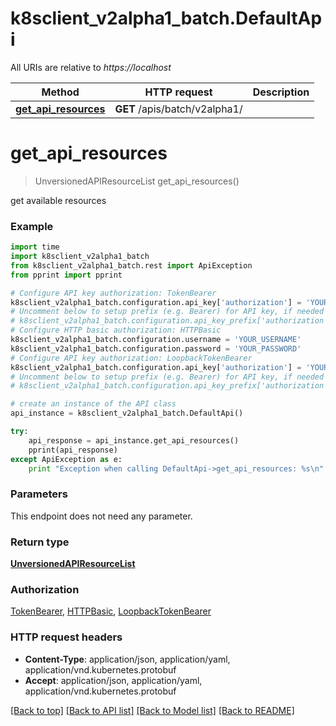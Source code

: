 # k8sclient_v2alpha1_batch.DefaultApi

All URIs are relative to *https://localhost*

Method | HTTP request | Description
------------- | ------------- | -------------
[**get_api_resources**](DefaultApi.md#get_api_resources) | **GET** /apis/batch/v2alpha1/ | 


# **get_api_resources**
> UnversionedAPIResourceList get_api_resources()



get available resources

### Example 
```python
import time
import k8sclient_v2alpha1_batch
from k8sclient_v2alpha1_batch.rest import ApiException
from pprint import pprint

# Configure API key authorization: TokenBearer
k8sclient_v2alpha1_batch.configuration.api_key['authorization'] = 'YOUR_API_KEY'
# Uncomment below to setup prefix (e.g. Bearer) for API key, if needed
# k8sclient_v2alpha1_batch.configuration.api_key_prefix['authorization'] = 'Bearer'
# Configure HTTP basic authorization: HTTPBasic
k8sclient_v2alpha1_batch.configuration.username = 'YOUR_USERNAME'
k8sclient_v2alpha1_batch.configuration.password = 'YOUR_PASSWORD'
# Configure API key authorization: LoopbackTokenBearer
k8sclient_v2alpha1_batch.configuration.api_key['authorization'] = 'YOUR_API_KEY'
# Uncomment below to setup prefix (e.g. Bearer) for API key, if needed
# k8sclient_v2alpha1_batch.configuration.api_key_prefix['authorization'] = 'Bearer'

# create an instance of the API class
api_instance = k8sclient_v2alpha1_batch.DefaultApi()

try: 
    api_response = api_instance.get_api_resources()
    pprint(api_response)
except ApiException as e:
    print "Exception when calling DefaultApi->get_api_resources: %s\n" % e
```

### Parameters
This endpoint does not need any parameter.

### Return type

[**UnversionedAPIResourceList**](UnversionedAPIResourceList.md)

### Authorization

[TokenBearer](../README.md#TokenBearer), [HTTPBasic](../README.md#HTTPBasic), [LoopbackTokenBearer](../README.md#LoopbackTokenBearer)

### HTTP request headers

 - **Content-Type**: application/json, application/yaml, application/vnd.kubernetes.protobuf
 - **Accept**: application/json, application/yaml, application/vnd.kubernetes.protobuf

[[Back to top]](#) [[Back to API list]](../README.md#documentation-for-api-endpoints) [[Back to Model list]](../README.md#documentation-for-models) [[Back to README]](../README.md)

